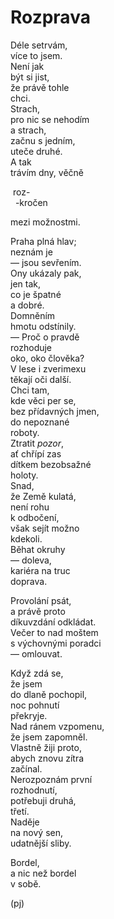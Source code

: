 Rozprava  
========  
  
Déle setrvám,  
více to jsem.  
Není jak  
být si jist,   
že právě tohle  
chci.  
Strach,  
pro nic se nehodím  
a strach,  
začnu s jedním,  
uteče druhé.  
A tak  
trávím dny, věčně  

&nbsp;roz-  
&nbsp;&nbsp;-kročen

mezi možnostmi.  
  
Praha plná hlav;  
neznám je  
— jsou sevřením.  
Ony ukázaly pak,  
jen tak,  
co je špatné  
a dobré.  
Domněním  
hmotu odstínily.  
 — Proč o pravdě  
rozhoduje  
oko, oko člověka?  
V lese i zverimexu  
těkají oči další.  
Chci tam,  
kde věci per se,  
bez přídavných jmen,  
do nepoznané  
roboty.  
Ztratit *pozor*,  
ať chřípí zas  
dítkem bezobsažné  
holoty.  
Snad,  
že Země kulatá,  
není rohu  
k odbočení,  
však sejít možno  
kdekoli.  
Běhat okruhy  
— doleva,  
kariéra na truc  
doprava.

Provolání psát,  
a právě proto  
díkuvzdání odkládat.  
Večer to nad moštem  
s výchovnými poradci  
— omlouvat.

Když zdá se,  
že jsem  
do dlaně pochopil,  
noc pohnutí  
překryje.  
Nad ránem vzpomenu,  
že jsem zapomněl.  
Vlastně žiji proto,  
abych znovu zítra  
začínal.  
Nerozpoznám první  
rozhodnutí,  
potřebuji druhá,  
třetí.  
Naděje  
na nový sen,  
udatnější sliby.

Bordel,  
a nic než bordel  
v sobě.

(pj)  
  

